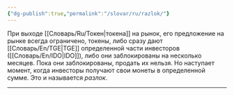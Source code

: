 ```yaml
---
{"dg-publish":true,"permalink":"/slovar/ru/razlok/"}
---
```



При выходе [[Словарь/Ru/Токен\|токена]] на рынок, его предложение на рынке всегда ограничено, токены, либо сразу дают [[Словарь/En/TGE\|TGE]] определенной части инвесторов ([[Словарь/En/IDO\|IDO]]), либо они заблокированы на несколько месяцев. Пока они заблокированы, продать их нельзя. Но наступает момент, когда инвесторы получают свои монеты в определенной сумме. Это и называется _разлок_.

---
